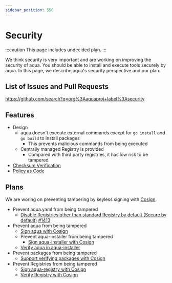 ```yaml
---
sidebar_position: 550
---
```


# Security

:::caution
This page includes undecided plan.
:::

We think security is very important and are working on improving the security of aqua.
You should be able to install and execute tools securely by aqua.
In this page, we describe aqua's security perspective and our plan.

## List of Issues and Pull Requests

https://github.com/search?q=org%3Aaquaproj+label%3Asecurity

## Features

* Design
  * aqua doesn't execute external commands except for `go install` and `go build` to install packages
    * This prevents malicious commands from being executed
  * Centrally managed Registry is provided
    * Compared with third party registries, it has low risk to be tampered
* [Checksum Verification](/docs/reference/checksum/)
* [Policy as Code](/docs/tutorial-extras/policy-as-code/)

## Plans

We are woring on preventing tampering by keyless signing with [Cosign](https://docs.sigstore.dev/cosign/overview).

* Prevent aqua.yaml from being tampered
  * [Disable Registries other than standard Registry by default (Secure by default)](https://github.com/aquaproj/aqua/issues/1404) [#1413](https://github.com/aquaproj/aqua/pull/1413)
* Prevent aqua from being tampered
  * [Sign aqua with Cosign](https://github.com/aquaproj/aqua/issues/1391)
  * Prevent aqua-installer from being tampered
    * [Sign aqua-installer with Cosign](https://github.com/aquaproj/aqua-installer/issues/256)
  * [Verify aqua in aqua-installer](https://github.com/aquaproj/aqua-installer/issues/276)
* Prevent packages from being tampered
  * [Support verifying packages with Cosign](https://github.com/aquaproj/aqua/pull/1393)
* Prevent Registries from being tampered
  * [Sign aqua-registry with Cosign](https://github.com/aquaproj/aqua-registry/issues/8296)
  * [Verify Registry with Cosign](https://github.com/aquaproj/aqua/issues/1379)
